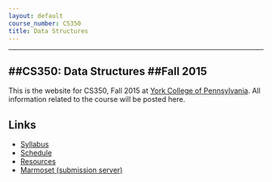 ```yaml
---
layout: default
course_number: CS350
title: Data Structures
---
```


------------------------
##CS350: Data Structures
##Fall 2015
------------------------

This is the website for CS350, Fall 2015 at [York College of Pennsylvania](http://www.ycp.edu).
All information related to the course will be posted here.

## Links

* [Syllabus](syllabus.html)
* [Schedule](schedule.html)
* [Resources](resources/index.html)
* [Marmoset (submission server)](https://cs.ycp.edu/marmoset)

<!-- vim:set wrap: ­-->
<!-- vim:set linebreak: -->
<!-- vim:set nolist: -->

